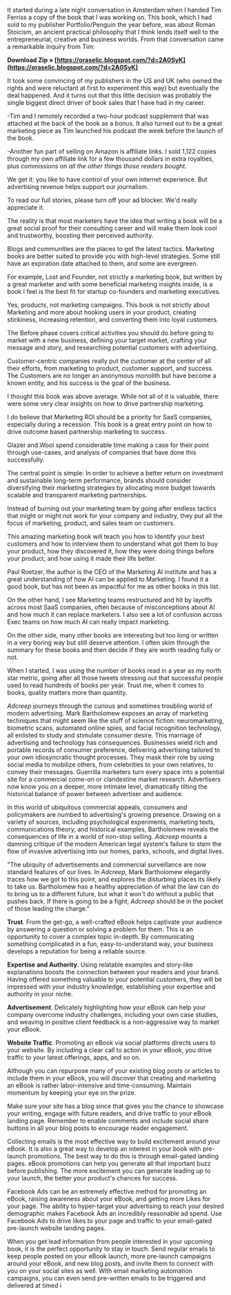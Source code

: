 
 
It started during a late night conversation in Amsterdam when I handed Tim Ferriss a copy of the book that I was working on. This book, which I had sold to my publisher Portfolio/Penguin the year before, was about Roman Stoicism, an ancient practical philosophy that I think lends itself well to the entrepreneurial, creative and business worlds. From that conversation came a remarkable inquiry from Tim:
 
**Download Zip » [https://oraselic.blogspot.com/?d=2A0SyK](https://oraselic.blogspot.com/?d=2A0SyK)**


 
It took some convincing of my publishers in the US and UK (who owned the rights and were reluctant at first to experiment this way) but eventually the deal happened. And it turns out that this little decision was probably the single biggest direct driver of book sales that I have had in my career.
 
-Tim and I remotely recorded a two-hour podcast supplement that was attached at the back of the book as a bonus. It also turned out to be a great marketing piece as Tim launched his podcast the week before the launch of the book.

-Another fun part of selling on Amazon is affiliate links. I sold 1,122 copies through my own affiliate link for a few thousand dollars in extra royalties, plus commissions on *all the other things those readers bought.*
 
We get it: you like to have control of your own internet experience.
 But advertising revenue helps support our journalism.

 To read our full stories, please turn off your ad blocker.
We'd really appreciate it.
 
The reality is that most marketers have the idea that writing a book will be a great social proof for their consulting career and will make them look cool and trustworthy, boosting their perceived authority.
 
Blogs and communities are the places to get the latest tactics. Marketing books are better suited to provide you with high-level strategies. Some still have an expiration date attached to them, and some are evergreen.
 
For example, Lost and Founder, not strictly a marketing book, but written by a great marketer and with some beneficial marketing insights inside, is a book I feel is the best fit for startup co-founders and marketing executives.
 
Yes, products, not marketing campaigns. This book is not strictly about Marketing and more about hooking users in your product, creating stickiness, increasing retention, and converting them into loyal customers.
 
The Before phase covers critical activities you should do before going to market with a new business, defining your target market, crafting your message and story, and researching potential customers with advertising.
 
Customer-centric companies really put the customer at the center of all their efforts, from marketing to product, customer support, and success. The Customers are no longer an anonymous monolith but have become a known entity, and his success is the goal of the business.
 
I thought this book was above average. While not all of it is valuable, there were some very clear insights on how to drive partnership marketing.

I do believe that Marketing ROI should be a priority for SaaS companies, especially during a recession. This book is a great entry point on how to drive outcome based partnership marketing to success.

Glazer and Wool spend considerable time making a case for their point through use-cases, and analysis of companies that have done this successfully.

The central point is simple: In order to achieve a better return on investment and sustainable long-term performance, brands should consider diversifying their marketing strategies by allocating more budget towards scalable and transparent marketing partnerships.
 
Instead of burning out your marketing team by going after endless tactics that might or might not work for your company and industry, they put all the focus of marketing, product, and sales team on customers.
 
This amazing marketing book will teach you how to identify your best customers and how to interview them to understand what got them to buy your product, how they discovered it, how they were doing things before your product, and how using it made their life better.
 
Paul Roetzer, the author is the CEO of the Marketing AI institute and has a great understanding of how AI can be applied to Marketing. I found it a good book, but has not been as impactful for me as other books in this list.
 
On the other hand, I see Marketing teams restructured and hit by layoffs across most SaaS companies, often because of misconceptions about AI and how much it can replace marketers. I also see a lot of confusion across Exec teams on how much AI can really impact marketing.
 
On the other side, many other books are interesting but too long or written in a very boring way but still deserve attention. I often skim through the summary for these books and then decide if they are worth reading fully or not.
 
When I started, I was using the number of books read in a year as my north star metric, going after all those tweets stressing out that successful people used to read hundreds of books per year. Trust me, when it comes to books, quality matters more than quantity.
 
*Adcreep* journeys through the curious and sometimes troubling world of modern advertising. Mark Bartholomew exposes an array of marketing techniques that might seem like the stuff of science fiction: neuromarketing, biometric scans, automated online spies, and facial recognition technology, all enlisted to study and stimulate consumer desire. This marriage of advertising and technology has consequences. Businesses wield rich and portable records of consumer preference, delivering advertising tailored to your own idiosyncratic thought processes. They mask their role by using social media to mobilize others, from celebrities to your own relatives, to convey their messages. Guerrilla marketers turn every space into a potential site for a commercial come-on or clandestine market research. Advertisers now know you on a deeper, more intimate level, dramatically tilting the historical balance of power between advertiser and audience.
 
In this world of ubiquitous commercial appeals, consumers and policymakers are numbed to advertising's growing presence. Drawing on a variety of sources, including psychological experiments, marketing texts, communications theory, and historical examples, Bartholomew reveals the consequences of life in a world of non-stop selling. *Adcreep* mounts a damning critique of the modern American legal system's failure to stem the flow of invasive advertising into our homes, parks, schools, and digital lives.
 
"The ubiquity of advertisements and commercial surveillance are now standard features of our lives. In *Adcreep*, Mark Bartholomew elegantly traces how we got to this point, and explores the disturbing places its likely to take us. Bartholomew has a healthy appreciation of what the law can do to bring us to a different future, but what it won't do without a public that pushes back. If there is going to be a fight, *Adcreep* should be in the pocket of those leading the charge."
 
**Trust**. From the get-go, a well-crafted eBook helps captivate your audience by answering a question or solving a problem for them. This is an opportunity to cover a complex topic in-depth. By communicating something complicated in a fun, easy-to-understand way, your business develops a reputation for being a reliable source.
 
**Expertise and Authority**. Using relatable examples and story-like explanations boosts the connection between your readers and your brand. Having offered something valuable to your potential customers, they will be impressed with your industry knowledge, establishing your expertise and authority in your niche.
 
**Advertisement**. Delicately highlighting how your eBook can help your company overcome industry challenges, including your own case studies, and weaving in positive client feedback is a non-aggressive way to market your eBook.
 
**Website Traffic**. Promoting an eBook via social platforms directs users to your website. By including a clear call to action in your eBook, you drive traffic to your latest offerings, apps, and so on.
 
Although you can repurpose many of your existing blog posts or articles to include them in your eBook, you will discover that creating and marketing an eBook is rather labor-intensive and time-consuming. Maintain momentum by keeping your eye on the prize.
 
Make sure your site has a blog since that gives you the chance to showcase your writing, engage with future readers, and drive traffic to your eBook landing page. Remember to enable comments and include social share buttons in all your blog posts to encourage reader engagement.
 
Collecting emails is the most effective way to build excitement around your eBook. It is also a great way to develop an interest in your book with pre-launch promotions. The best way to do this is through email-gated landing pages. eBook promotions can help you generate all that important buzz before publishing. The more excitement you can generate leading up to your launch, the better your product's chances for success.
 
Facebook Ads can be an extremely effective method for promoting an eBook, raising awareness about your eBook, and getting more Likes for your page. The ability to hyper-target your advertising to reach your desired demographic makes Facebook Ads an incredibly reasonable ad spend. Use Facebook Ads to drive likes to your page and traffic to your email-gated pre-launch website landing pages.
 
When you get lead information from people interested in your upcoming book, it is the perfect opportunity to stay in touch. Send regular emails to keep people posted on your eBook launch, more pre-launch campaigns around your eBook, and new blog posts, and invite them to connect with you on your social sites as well. With email marketing automation campaigns, you can even send pre-written emails to be triggered and delivered at timed i
